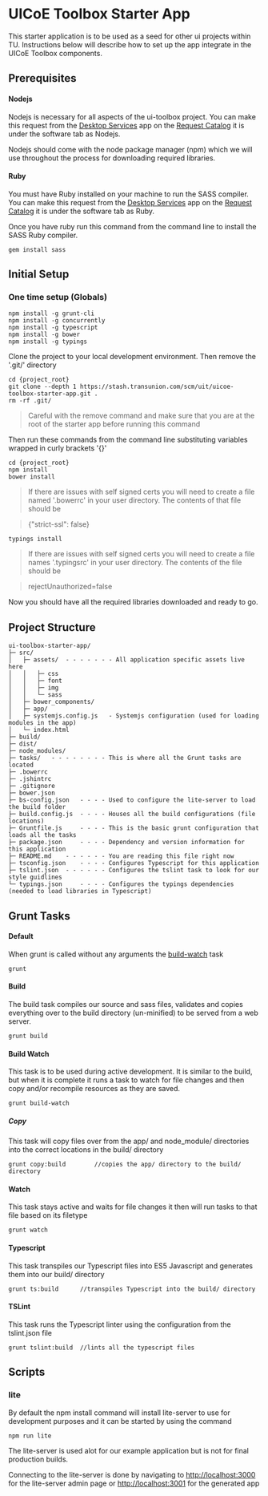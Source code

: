 # UICoE Toolbox Starter App
This starter application is to be used as a seed for other ui projects within TU. Instructions below will describe how to set up the app integrate in the UICoE Toolbox components.

## Prerequisites
#### Nodejs
Nodejs is necessary for all aspects of the ui-toolbox project.  You can make this request from the [Desktop Services](https://rc.transunion.com/DesktopService/desktopServiceRequest.do) app on the [Request Catalog](htps://rc.transunion.com) it is under the software tab as Nodejs.

Nodejs should come with the node package manager (npm) which we will use throughout the process for downloading required libraries.

#### Ruby
You must have Ruby installed on your machine to run the SASS compiler.  You can make this request from the [Desktop Services](https://rc.transunion.com/DesktopService/desktopServiceRequest.do) app on the [Request Catalog](htps://rc.transunion.com) it is under the software tab as Ruby.

Once you have ruby run this command from the command line to install the SASS Ruby compiler.

	gem install sass

## Initial Setup
### One time setup (Globals)
		
	npm install -g grunt-cli
	npm install -g concurrently
	npm install -g typescript
	npm install -g bower
	npm install -g typings
		
Clone the project to your local development environment. Then remove the '.git/' directory 

	cd {project_root}
	git clone --depth 1 https://stash.transunion.com/scm/uit/uicoe-toolbox-starter-app.git .
	rm -rf .git/

> Careful with the remove command and make sure that you are at the root of the starter app before running this command

Then run these commands from the command line substituting variables wrapped in curly brackets '{}'

	cd {project_root}
	npm install
	bower install
> If there are issues with self signed certs you will need to create a file named '.bowerrc' in your user directory.
> The contents of that file should be

>   {"strict-ssl": false} 

	typings install
> If there are issues with self signed certs you will need to create a file names '.typingsrc' in your user directory.
> The contents of the file should be

>   rejectUnauthorized=false

Now you should have all the required libraries downloaded and ready to go.

## Project Structure

	ui-toolbox-starter-app/
	├─ src/
	│	├─ assets/	- - - - - - - All application specific assets live here
	│	│	├─ css
	│	│	├─ font
	│	│	├─ img
	│	│	└─ sass
	│	├─ bower_components/
	│	├─ app/
	│	├─ systemjs.config.js 	- Systemjs configuration (used for loading modules in the app)
	│	└─ index.html
	├─ build/
	├─ dist/
	├─ node_modules/
	├─ tasks/ 	- - - - - - - - This is where all the Grunt tasks are located
	├─ .bowerrc
	├─ .jshintrc
	├─ .gitignore
	├─ bower.json
	├─ bs-config.json 	- - - - Used to configure the lite-server to load the build folder
	├─ build.config.js	- - - - Houses all the build configurations (file locations)
	├─ Gruntfile.js 	- - - - This is the basic grunt configuration that loads all the tasks
	├─ package.json 	- - - - Dependency and version information for this application
	├─ README.md	- - - - - - You are reading this file right now
	├─ tsconfig.json	- - - - Configures Typescript for this application
	├─ tslint.json	- - - - - - Configures the tslint task to look for our style guidlines
	└─ typings.json 	- - - - Configures the typings dependencies (needed to load libraries in Typescript)

## Grunt Tasks
#### Default
When grunt is called without any arguments the [build-watch](#user-content-build-watch) task 

	grunt

#### Build
The build task compiles our source and sass files, validates and copies everything over to the build directory (un-minified) to be served from a web server.

	grunt build

#### Build Watch
This task is to be used during active development. It is similar to the build, but when it is complete it runs a task to watch for file changes and then copy and/or recompile resources as they are saved.

	grunt build-watch

##### Copy
This task will copy files over from the app/ and node_module/ directories into the correct locations in the build/ directory

	grunt copy:build 		//copies the app/ directory to the build/ directory

#### Watch
This task stays active and waits for file changes it then will run tasks to that file based on its filetype

	grunt watch

#### Typescript
This task transpiles our Typescript files into ES5 Javascript and generates them into our build/ directory

	grunt ts:build 		//transpiles Typescript into the build/ directory

#### TSLint
This task runs the Typescript linter using the configuration from the tslint.json file

	grunt tslint:build 	//lints all the typescript files

## Scripts
### lite
By default the npm install command will install lite-server to use for development purposes and it can be started by using the command 

	npm run lite

The lite-server is used alot for our example application but is not for final production builds.

Connecting to the lite-server is done by navigating to [http://localhost:3000](http://localhost:3000) for the lite-server admin page or [http://localhost:3001](http://localhost:3001) for the generated app

